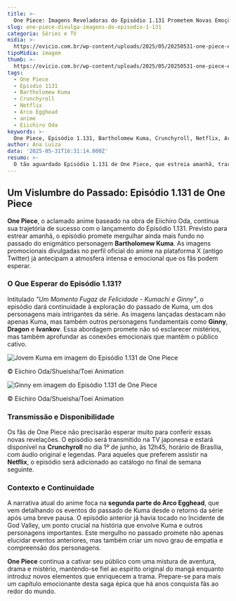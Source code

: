 ```yaml
---
title: >-
  One Piece: Imagens Reveladoras do Episódio 1.131 Prometem Novas Emoções
slug: one-piece-divulga-imagens-do-episodio-1-131
categoria: Séries e TV
midia: >-
  https://ovicio.com.br/wp-content/uploads/2025/05/20250531-one-piece-episodio-1131-imagem-1-ovicio.webp
tipoMidia: imagem
thumb: >-
  https://ovicio.com.br/wp-content/uploads/2025/05/20250531-one-piece-episodio-1131-imagem-1-ovicio.webp
tags:
  - One Piece
  - Episdio 1131
  - Bartholomew Kuma
  - Crunchyroll
  - Netflix
  - Arco Egghead
  - anime
  - Eiichiro Oda
keywords: >-
  One Piece, Episódio 1.131, Bartholomew Kuma, Crunchyroll, Netflix, Arco Egghead, anime, Eiichiro Oda
author: Ana Luiza
data: '2025-05-31T16:31:14.000Z'
resumo: >-
  O tão aguardado Episódio 1.131 de One Piece, que estreia amanhã, trará um aprofundamento no passado de Bartholomew Kuma, conforme revelam as novas imagens promocionais divulgadas. Os fãs poderão acompanhar o episódio na Crunchyroll e em breve na Netflix.
---
```


## Um Vislumbre do Passado: Episódio 1.131 de One Piece

**One Piece**, o aclamado anime baseado na obra de Eiichiro Oda, continua sua trajetória de sucesso com o lançamento do Episódio 1.131. Previsto para estrear amanhã, o episódio promete mergulhar ainda mais fundo no passado do enigmático personagem **Bartholomew Kuma**. As imagens promocionais divulgadas no perfil oficial do anime na plataforma X (antigo Twitter) já antecipam a atmosfera intensa e emocional que os fãs podem esperar.

### O Que Esperar do Episódio 1.131?

Intitulado _"Um Momento Fugaz de Felicidade - Kumachi e Ginny"_, o episódio dará continuidade à exploração do passado de Kuma, um dos personagens mais intrigantes da série. As imagens lançadas destacam não apenas Kuma, mas também outros personagens fundamentais como **Ginny**, **Dragon** e **Ivankov**. Essa abordagem promete não só esclarecer mistérios, mas também aprofundar as conexões emocionais que mantêm o público cativo.

![Jovem Kuma em imagem do Episódio 1.131 de One Piece](https://i0.wp.com/ovicio.com.br/wp-content/uploads/2025/05/20250531-one-piece-episodio-1131-imagem-1-ovicio.webp?resize=730%2C411&ssl=1)

© Eiichiro Oda/Shueisha/Toei Animation

![Ginny em imagem do Episódio 1.131 de One Piece](https://i0.wp.com/ovicio.com.br/wp-content/uploads/2025/05/20250531-one-piece-episodio-1131-imagem-2-ovicio.webp?resize=730%2C411&ssl=1)

© Eiichiro Oda/Shueisha/Toei Animation

### Transmissão e Disponibilidade

Os fãs de One Piece não precisarão esperar muito para conferir essas novas revelações. O episódio será transmitido na TV japonesa e estará disponível na **Crunchyroll** no dia 1º de junho, às 12h45, horário de Brasília, com áudio original e legendas. Para aqueles que preferem assistir na **Netflix**, o episódio será adicionado ao catálogo no final de semana seguinte.

### Contexto e Continuidade

A narrativa atual do anime foca na **segunda parte do Arco Egghead**, que vem detalhando os eventos do passado de Kuma desde o retorno da série após uma breve pausa. O episódio anterior já havia tocado no Incidente de God Valley, um ponto crucial na história que envolve Kuma e outros personagens importantes. Este mergulho no passado promete não apenas elucidar eventos anteriores, mas também criar um novo grau de empatia e compreensão dos personagens.

**One Piece** continua a cativar seu público com uma mistura de aventura, drama e mistério, mantendo-se fiel ao espírito original do mangá enquanto introduz novos elementos que enriquecem a trama. Prepare-se para mais um capítulo emocionante desta saga épica que há anos conquista fãs ao redor do mundo.